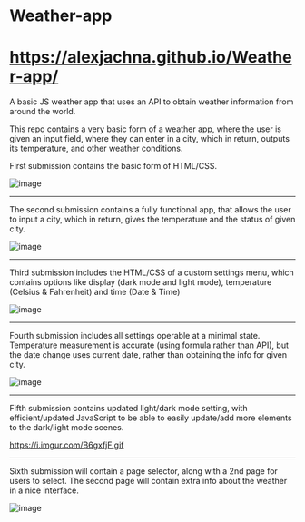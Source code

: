 # Weather-app

# https://alexjachna.github.io/Weather-app/

A basic JS weather app that uses an API to obtain weather information from around the world.

This repo contains a very basic form of a weather app, where the user is given an input field, where they can enter in a city, which in return, outputs its temperature, and other weather conditions.

First submission contains the basic form of HTML/CSS.

![image](https://user-images.githubusercontent.com/57778785/221482718-38a6c995-fb82-44e7-bad0-2b5ea4007c63.png)

-----------------------

The second submission contains a fully functional app, that allows the user to input a city, which in return, gives the temperature and the status of given city.

![image](https://user-images.githubusercontent.com/57778785/221768245-9deda424-05b6-4863-a377-9a802ff89bbc.png)


-----------------------

Third submission includes the HTML/CSS of a custom settings menu, which contains options like display (dark mode and light mode), temperature (Celsius & Fahrenheit) and time (Date & Time)

![image](https://user-images.githubusercontent.com/57778785/222880614-221c2b3f-6ec7-4dc4-97db-4c542f6a5ada.png)

-----------------------

Fourth submission includes all settings operable at a minimal state. Temperature measurement is accurate (using formula rather than API), but the date change uses current date, rather than obtaining the info for given city.

![image](https://user-images.githubusercontent.com/57778785/223014878-c41cd348-25ef-4b91-b91f-ef4bb10c8c91.png)

-----------------------

Fifth submission contains updated light/dark mode setting, with efficient/updated JavaScript to be able to easily update/add more elements to the dark/light mode scenes.

https://i.imgur.com/B6gxfjF.gif

----------------------

Sixth submission will contain a page selector, along with a 2nd page for users to select. The second page will contain extra info about the weather in a nice interface.

![image](https://user-images.githubusercontent.com/57778785/224592038-ab4e56aa-c07b-44c8-8b1c-e90a3d10077e.png)

